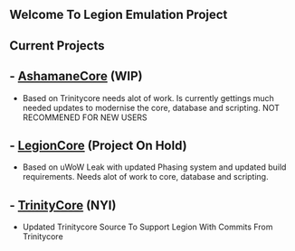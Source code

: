 ## Welcome To Legion Emulation Project

## Current Projects

## - [AshamaneCore](https://github.com/LegionEmulationProject/AshamaneCore) (WIP)
- Based on Trinitycore needs alot of work. Is currently gettings much needed updates to modernise the core, database and scripting. NOT RECOMMENED FOR NEW USERS

## - [LegionCore](https://github.com/LegionEmulationProject/LegionCore-7.3.5) (Project On Hold)
- Based on uWoW Leak with updated Phasing system and updated build requirements. Needs alot of work to core, database and scripting.

## - [TrinityCore](https://github.com/LegionEmulationProject/TrinityCore) (NYI)
- Updated Trinitycore Source To Support Legion With Commits From Trinitycore
